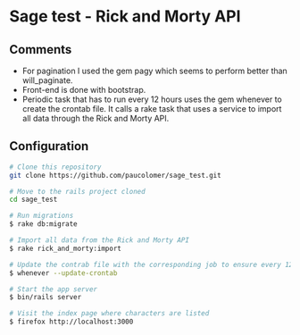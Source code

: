 # Sage test - Rick and Morty API

## Comments
* For pagination I used the gem pagy which seems to perform better than will_paginate.
* Front-end is done with bootstrap.
* Periodic task that has to run every 12 hours uses the gem whenever to create the crontab file. It calls a rake task that uses a service to import all data through the Rick and Morty API.

## Configuration



```bash
# Clone this repository
git clone https://github.com/paucolomer/sage_test.git

# Move to the rails project cloned
cd sage_test

# Run migrations
$ rake db:migrate

# Import all data from the Rick and Morty API
$ rake rick_and_morty:import

# Update the contrab file with the corresponding job to ensure every 12 hours the import task is executed
$ whenever --update-crontab

# Start the app server
$ bin/rails server

# Visit the index page where characters are listed
$ firefox http://localhost:3000
```
